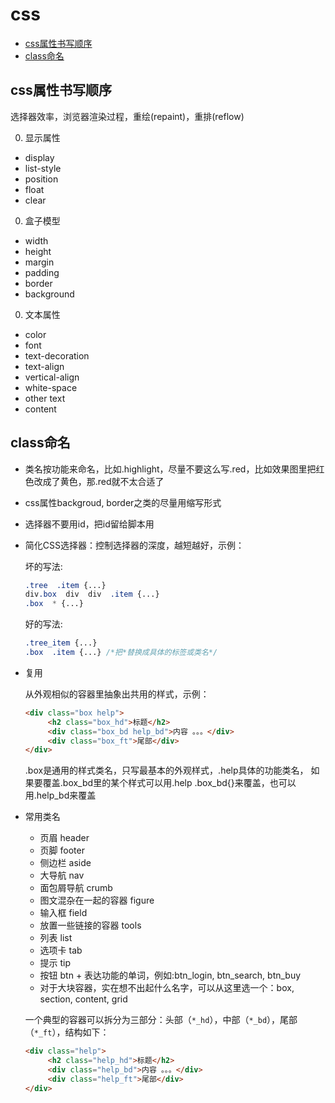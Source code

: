 # css

- [css属性书写顺序](#css属性书写顺序)
- [class命名](#class命名)

## css属性书写顺序

选择器效率，浏览器渲染过程，重绘(repaint)，重排(reflow)

0. 显示属性

  - display 
  - list-style 
  - position 
  - float 
  - clear 

0. 盒子模型

  - width 
  - height 
  - margin 
  - padding 
  - border 
  - background 

0. 文本属性

  - color 
  - font 
  - text-decoration 
  - text-align 
  - vertical-align 
  - white-space 
  - other text 
  - content

## class命名

- 类名按功能来命名，比如.highlight，尽量不要这么写.red，比如效果图里把红色改成了黄色，那.red就不太合适了

- css属性backgroud, border之类的尽量用缩写形式 

- 选择器不要用id，把id留给脚本用

- 简化CSS选择器：控制选择器的深度，越短越好，示例：

  坏的写法:
  
  ```css
  .tree  .item {...}
  div.box  div  div  .item {...}
  .box  * {...}
  ```
  
  
  好的写法:
  
  ```css
  .tree_item {...}
  .box  .item {...} /*把*替换成具体的标签或类名*/
  ```

- 复用

  从外观相似的容器里抽象出共用的样式，示例：

  ```html
  <div class="box help">
       <h2 class="box_hd">标题</h2>
       <div class="box_bd help_bd">内容 。。。</div>
       <div class="box_ft">尾部</div>
  </div>
  ```
  
  .box是通用的样式类名，只写最基本的外观样式，.help具体的功能类名，
  如果要覆盖.box_bd里的某个样式可以用.help .box_bd{}来覆盖，也可以用.help_bd来覆盖
  
- 常用类名

  - 页眉  header
  - 页脚  footer
  - 侧边栏 aside
  - 大导航 nav
  - 面包屑导航 crumb
  - 图文混杂在一起的容器  figure
  - 输入框 field
  - 放置一些链接的容器 tools
  - 列表  list
  - 选项卡 tab
  - 提示  tip
  - 按钮  btn + 表达功能的单词，例如:btn_login, btn_search, btn_buy
  - 对于大块容器，实在想不出起什么名字，可以从这里选一个：box, section, content, grid
  
  一个典型的容器可以拆分为三部分：头部（`*_hd`），中部（`*_bd`），尾部（`*_ft`），结构如下：

  ```html
  <div class="help">
       <h2 class="help_hd">标题</h2>
       <div class="help_bd">内容 。。。</div>
       <div class="help_ft">尾部</div>
  </div>
  ```
  
